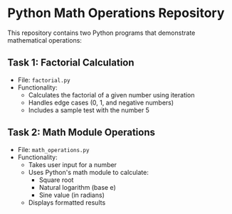 # Python Math Operations Repository

This repository contains two Python programs that demonstrate mathematical operations:

## Task 1: Factorial Calculation
- File: `factorial.py`
- Functionality:
  - Calculates the factorial of a given number using iteration
  - Handles edge cases (0, 1, and negative numbers)
  - Includes a sample test with the number 5

## Task 2: Math Module Operations
- File: `math_operations.py`
- Functionality:
  - Takes user input for a number
  - Uses Python's math module to calculate:
    - Square root
    - Natural logarithm (base e)
    - Sine value (in radians)
  - Displays formatted results
